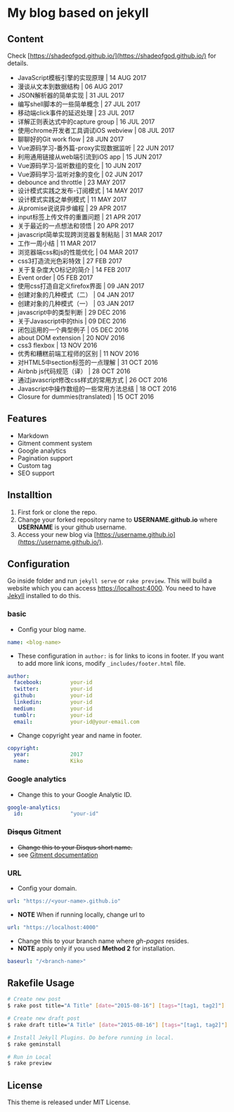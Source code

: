 # My blog based on jekyll

## Content

Check [https://shadeofgod.github.io/](https://shadeofgod.github.io/) for details.

- JavaScript模板引擎的实现原理 | 14 AUG 2017
- 漫谈从文本到数据结构 | 06 AUG 2017
- JSON解析器的简单实现 | 31 JUL 2017
- 编写shell脚本的一些简单概念 | 27 JUL 2017
- 移动端click事件的延迟处理 | 23 JUL 2017
- 详解正则表达式中的capture group | 16 JUL 2017
- 使用chrome开发者工具调试iOS webview | 08 JUL 2017
- 聊聊好的Git work flow | 28 JUN 2017
- Vue源码学习-番外篇-proxy实现数据监听 | 22 JUN 2017
- 利用通用链接从web端引流到iOS app | 15 JUN 2017
- Vue源码学习-监听数组的变化 | 10 JUN 2017
- Vue源码学习-监听对象的变化 | 02 JUN 2017
- debounce and throttle | 23 MAY 2017
- 设计模式实践之发布-订阅模式 | 14 MAY 2017
- 设计模式实践之单例模式 | 11 MAY 2017
- 从promise说说异步编程 | 29 APR 2017
- input标签上传文件的重置问题 | 21 APR 2017
- 关于最近的一点想法和领悟 | 20 APR 2017
- javascript简单实现跨浏览器复制粘贴 | 31 MAR 2017
- 工作一周小结 | 11 MAR 2017
- 浏览器端css和js的性能优化 | 04 MAR 2017
- css3打造流光色彩特效 | 27 FEB 2017
- 关于复杂度大O标记的简介 | 14 FEB 2017
- Event order | 05 FEB 2017
- 使用css打造自定义firefox界面 | 09 JAN 2017
- 创建对象的几种模式（二） | 04 JAN 2017
- 创建对象的几种模式（一） | 03 JAN 2017
- javascript中的类型判断 | 29 DEC 2016
- 关于Javascript中的this | 09 DEC 2016
- 闭包运用的一个典型例子 | 05 DEC 2016
- about DOM extension | 20 NOV 2016
- css3 flexbox | 13 NOV 2016
- 优秀和糟糕前端工程师的区别 | 11 NOV 2016
- 对HTML5中section标签的一点理解 | 31 OCT 2016
- Airbnb js代码规范（译） | 28 OCT 2016
- 通过javascript修改css样式的常用方式 | 26 OCT 2016
- Javascript中操作数组的一些常用方法总结 | 18 OCT 2016
- Closure for dummies(translated) | 15 OCT 2016

## Features

- Markdown
- Gitment comment system
- Google analytics
- Pagination support
- Custom tag
- SEO support

## Installtion

1. First fork or clone the repo.
2. Change your forked repository name to **USERNAME.github.io** where **USERNAME** is your github username.
3. Access your new blog via [https://username.github.io](https://username.github.io/).

## Configuration

Go inside folder and run `jekyll serve` or `rake preview`. This will build a website which you can access [https://localhost:4000](https://localhost:4000/). You need to have [Jekyll](https://jekyllrb.com/docs/installation/) installed to do this.

### basic

- Config your blog name.

```yaml
name: <blog-name>
```

- These configuration in `author:` is for links to icons in footer. If you want to add more link icons, modify `_includes/footer.html` file.

```yaml
author:
  facebook:         your-id
  twitter:          your-id
  github:           your-id
  linkedin:         your-id
  medium:           your-id
  tumblr:           your-id
  email:            your-id@your-email.com
```

- Change copyright year and name in footer.

```yaml
copyright:
  year:             2017
  name:             Kiko
```

### Google analytics

- Change this to your Google Analytic ID.

```yaml
google-analytics:
  id:               "your-id"
```

### ~~Disqus~~ Gitment

- ~~Change this to your Disqus short name.~~
- see [Gitment documentation](https://github.com/imsun/gitment)

### URL

- Config your domain.

```yaml
url: "https://<your-name>.github.io"
```

- **NOTE** When if running locally, change url to

```yaml
url: "https://localhost:4000"
```

- Change this to your branch name where *gh-pages* resides.
- **NOTE** apply only if you used **Method 2** for installation.

```yaml
baseurl: "/<branch-name>"
```

## Rakefile Usage

```bash
# Create new post
$ rake post title="A Title" [date="2015-08-16"] [tags="[tag1, tag2]"] 

# Create new draft post
$ rake draft title="A Title" [date="2015-08-16"] [tags="[tag1, tag2]"]

# Install Jekyll Plugins. Do before running in local.
$ rake geminstall

# Run in Local
$ rake preview
```

## License

This theme is released under MIT License.

### 